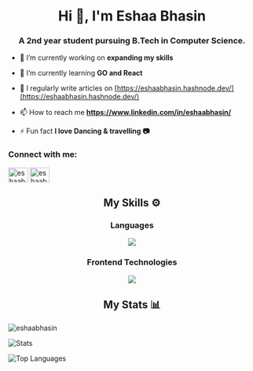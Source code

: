

<h1 align="center">Hi 👋, I'm Eshaa Bhasin</h1>
<h3 align="center">A 2nd year student pursuing B.Tech in Computer Science.</h3>

- 🔭 I’m currently working on **expanding my skills**

- 🌱 I’m currently learning **GO and React**

- 📝 I regularly write articles on [https://eshaabhasin.hashnode.dev/](https://eshaabhasin.hashnode.dev/)

- 📫 How to reach me **https://www.linkedin.com/in/eshaabhasin/**

- ⚡ Fun fact **I love Dancing & travelling 📷**

<h3 align="left">Connect with me:</h3>
<p align="left">
<a href="https://twitter.com/eshaabhasin" target="blank"><img align="center" src="https://raw.githubusercontent.com/rahuldkjain/github-profile-readme-generator/master/src/images/icons/Social/twitter.svg" alt="eshaabhasin" height="30" width="40" /></a>
<a href="https://linkedin.com/in/eshaabhasin/" target="blank"><img align="center" src="https://raw.githubusercontent.com/rahuldkjain/github-profile-readme-generator/master/src/images/icons/Social/linked-in-alt.svg" alt="eshaabhasin/" height="30" width="40" /></a>
</p>
<div align="center">
<h2>My Skills ⚙</h2>

  <h3>Languages</h3>
  <img src="https://skillicons.dev/icons?i=js,py,c,cpp" />
  <h3>Frontend Technologies</h3>
  <img src="https://skillicons.dev/icons?i=html,css,tailwind" />

</div>
<div align="center">
  <h2>My Stats 📊</h2>
 

</div>
<p><img align="center" src="https://github-readme-streak-stats.herokuapp.com/?user=eshaabhasin&" alt="eshaabhasin" /></p>

 <div align="centre">

  ![Stats](http://github-profile-summary-cards.vercel.app/api/cards/stats?username=Eshaabhasin&theme=transparent)

  ![Top Languages](http://github-profile-summary-cards.vercel.app/api/cards/most-commit-language?username=Eshaabhasin&theme=transparent)
  
  </div>


<!--
**Eshaabhasin/Eshaabhasin** is a ✨ _special_ ✨ repository because its `README.md` (this file) appears on your GitHub profile.

Here are some ideas to get you started:

- 🔭 I’m currently working on ...
- 🌱 I’m currently learning ...
- 👯 I’m looking to collaborate on ...
- 🤔 I’m looking for help with ...
- 💬 Ask me about ...
- 📫 How to reach me: ...
- 😄 Pronouns: ...
- ⚡ Fun fact: ...
-->


